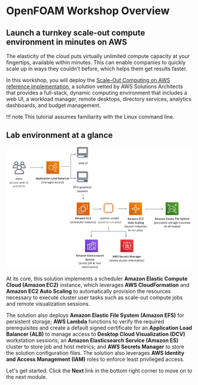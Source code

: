 # OpenFOAM Workshop Overview

## Launch a turnkey scale-out compute environment in minutes on AWS

The elasticity of the cloud puts virtually unlimited compute capacity at your fingertips, available within minutes. This can enable companies to quickly scale up in ways they couldn't before, which helps them get results faster. 

In this workshop, you will deploy the [Scale-Out Computing on AWS reference implementation](https://aws.amazon.com/solutions/scale-out-computing-on-aws/), a solution vetted by AWS Solutions Architects that provides a full-stack, dynamic computing environment that includes a web UI, a workload manager, remote desktops, directory services, analytics dashboards, and budget management.

!!! note
    This tutorial assumes familiarity with the Linux command line.

## Lab environment at a glance

![Reference Architecture Diagram](imgs/soca-arch-diagram.png)

At its core, this solution implements a scheduler **Amazon Elastic Compute Cloud (Amazon EC2)** instance, which leverages **AWS CloudFormation** and **Amazon EC2 Auto Scaling** to automatically provision the resources necessary to execute cluster user tasks such as scale-out compute jobs and remote visualization sessions.

The solution also deploys **Amazon Elastic File System (Amazon EFS)** for persistent storage; **AWS Lambda** functions to verify the required prerequisites and create a default signed certificate for an **Application Load Balancer (ALB)** to manage access to **Desktop Cloud Visualization (DCV)** workstation sessions; an **Amazon Elasticsearch Service (Amazon ES)** cluster to store job and host metrics; and **AWS Secrets Manager** to store the solution configuration files. The solution also leverages **AWS Identity and Access Management (IAM)** roles to enforce least privileged access.

Let's get started. Click the **Next** link in the bottom right corner to move on to the next module.
